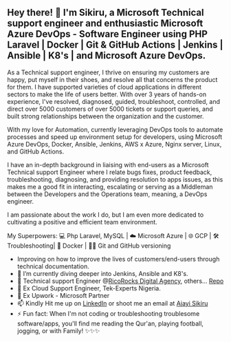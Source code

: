 ## Hey there! 👋 I'm Sikiru, a Microsoft Technical support engineer and enthusiastic Microsoft Azure DevOps - Software Engineer using PHP Laravel | Docker | Git & GitHub Actions | Jenkins | Ansible | K8's | and Microsoft Azure DevOps.

As a Technical support engineer, I thrive on ensuring my customers are happy, put myself in their shoes, and resolve all that concerns the product for them. I have supported varieties of cloud applications in different sectors to make the life of users better. With over 3 years of hands-on experience, I've resolved, diagnosed, guided, troubleshoot, controlled, and direct over 5000 customers of over 5000 tickets or support queries, and built strong relationships between the organization and the customer.

With my love for Automation, currently leveraging DevOps tools to automate processes and speed up environment setup for developers, using Microsoft Azure DevOps, Docker, Ansible, Jenkins, AWS x Azure, Nginx server, Linux, and GitHub Actions.

I have an in-depth background in liaising with end-users as a Microsoft Technical support Engineer where I relate bugs fixes, product feedback, troubleshooting, diagnosing, and providing resolution to apps issues, as this makes me a good fit in interacting, escalating or serving as a Middleman between the Developers and the Operations team, meaning, a DevOps engineer.

I am passionate about the work I do, but I am even more dedicated to cultivating a positive and efficient team environment.

My Superpowers: 💻 Php Laravel, MySQL | ☁️ Microsoft Azure | 🌐 GCP | 🛠️ Troubleshooting| 🐳 Docker | 👨‍💻 Git and GitHub versioning

- Improving on how to improve the lives of customers/end-users through technical documentation.
- 🌱 I’m currently diving deeper into Jenkins, Ansible and K8's.
- 🔭 Technical support Engineer @[RicoRocks Digital Agency](https://ricorocks.co.uk), others... [Repo](https://github.com/deendin)
- 🔭 Ex Cloud Support Engineer, Tek-Experts Nigeria.
- 🔭 Ex Upwork -  Microsoft Partner
- 📫 Kindly Hit me up on [LinkedIn](https://www.linkedin.com/in/sikiruajayi/) or shoot me an email at [Ajayi Sikiru](mailto:adekunleajayi022@gmail.com)
- ⚡ Fun fact: When I'm not coding or troubleshooting troublesome software/apps, you'll find me reading the Qur'an, playing football, jogging, or with Family! ✨✨✨
